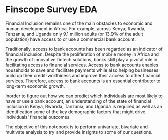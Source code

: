 # Finscope Survey EDA

Financial Inclusion remains one of the main obstacles to economic and human development in Africa. For example, across Kenya, Rwanda, Tanzania, and Uganda only 9.1 million adults (or 13.9% of the adult population) have access to or use a commercial bank account.

Traditionally, access to bank accounts has been regarded as an indicator of financial inclusion. Despite the proliferation of mobile money in Africa and the growth of innovative fintech solutions, banks still play a pivotal role in facilitating access to financial services. Access to bank accounts enables households to save and facilitate payments while also helping businesses build up their credit-worthiness and improve their access to other financial services. Therefore, access to bank accounts is an essential contributor to long-term economic growth.

Inorder to figure out how we can predict which individuals are most likely to have or use a bank account, an understanding of the state of financial inclusion in Kenya, Rwanda, Tanzania, and Uganda is required,as well as an identification some of the key demographic factors that might drive individuals’ financial outcomes.

The objective of this notebook is to perform univariate, bivariate and multivate analysis to try and provide insights to some of our questions.